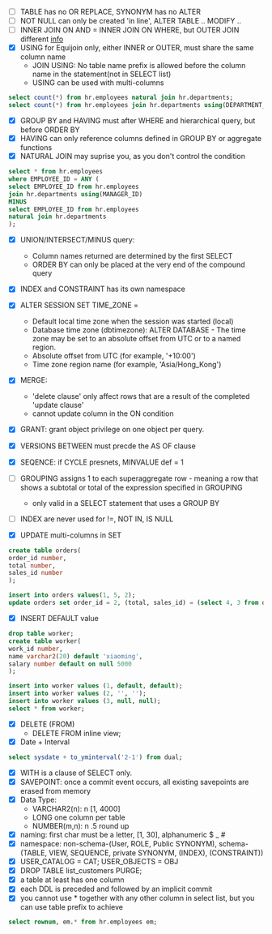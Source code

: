 - [ ] TABLE has no OR REPLACE, SYNONYM has no ALTER
- [ ] NOT NULL can only be created 'in line', ALTER TABLE .. MODIFY ..
- [ ] INNER JOIN ON AND = INNER JOIN ON WHERE, but OUTER JOIN different [info](http://stackoverflow.com/questions/13132447/difference-between-on-and-where-clauses-in-sql-table-joins)
- [x] USING for Equijoin only, either INNER or OUTER, must share the same column name
  - JOIN USING: No table name prefix is allowed before the column name in the statement(not in SELECT list)
  - USING can be used with multi-columns
```sql
select count(*) from hr.employees natural join hr.departments;
select count(*) from hr.employees join hr.departments using(DEPARTMENT_ID, MANAGER_ID);
```
- [x] GROUP BY and HAVING must after WHERE and hierarchical query, but before ORDER BY
- [x] HAVING can only reference columns defined in GROUP BY or aggregate functions
- [x] NATURAL JOIN may suprise you, as you don't control the condition
```sql
select * from hr.employees
where EMPLOYEE_ID = ANY (
select EMPLOYEE_ID from hr.employees
join hr.departments using(MANAGER_ID)
MINUS
select EMPLOYEE_ID from hr.employees
natural join hr.departments
);
```
- [x] UNION/INTERSECT/MINUS query: 
  - Column names returned are determined by the first SELECT
  - ORDER BY can only be placed at the very end of the compound query

- [x] INDEX and CONSTRAINT has its own namespace
- [x] ALTER SESSION SET TIME_ZONE = 
  - Default local time zone when the session was started (local)
  - Database time zone (dbtimezone): ALTER DATABASE - The time zone may be set to an absolute offset from UTC or to a named region. 
  - Absolute offset from UTC (for example, '+10:00')
  - Time zone region name (for example, 'Asia/Hong_Kong')
- [x] MERGE: 
  - 'delete clause' only affect rows that are a result of the completed 'update clause'
  - cannot update column in the ON condition
- [x] GRANT: grant object privilege on one object per query.
- [x] VERSIONS BETWEEN must precde the AS OF clause
- [x] SEQENCE: if CYCLE presnets, MINVALUE def = 1
- [ ] GROUPING assigns 1 to each superaggregate row - meaning a row that shows a subtotal or total of the expression specified in GROUPING
  - only valid in a SELECT statement that uses a GROUP BY 
- [ ] INDEX are never used for !=, NOT IN, IS NULL
- [x] UPDATE multi-columns in SET
```sql
create table orders(
order_id number,
total number,
sales_id number
);

insert into orders values(1, 5, 2);
update orders set order_id = 2, (total, sales_id) = (select 4, 3 from dual) where order_id = 1;
```
- [x] INSERT DEFAULT value
```sql
drop table worker;
create table worker(
work_id number,
name varchar2(20) default 'xiaoming',
salary number default on null 5000 
);

insert into worker values (1, default, default);
insert into worker values (2, '', '');
insert into worker values (3, null, null);
select * from worker;
```
- [x] DELETE (FROM)
  - DELETE FROM inline view;
- [x] Date + Interval
```sql
select sysdate + to_yminterval('2-1') from dual;
```
- [x] WITH is a clause of SELECT only.
- [x] SAVEPOINT: once a commit event occurs, all existing savepoints are erased from memory
- [x] Data Type:
  - VARCHAR2(n): n [1, 4000]
  - LONG one column per table
  - NUMBER(m,n): n .5 round up
- [x] naming: first char must be a letter, [1, 30], alphanumeric $ _ #
- [x] namespace: non-schema-(User, ROLE, Public SYNONYM), schema-(TABLE, VIEW, SEQUENCE, private SYNONYM, (INDEX), (CONSTRAINT)) 
- [x] USER_CATALOG = CAT; USER_OBJECTS = OBJ
- [x] DROP TABLE list_customers PURGE;
- [x] a table at least has one column
- [x] each DDL is preceded and followed by an implicit commit
- [x] you cannot use * together with any other column in select list, but you can use table prefix to achieve
```sql
select rownum, em.* from hr.employees em;
```


